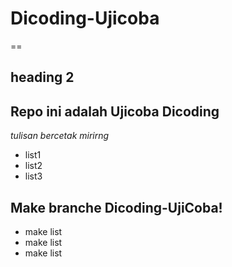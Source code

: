 # Dicoding-Ujicoba

== 
## heading 2

Repo ini adalah Ujicoba Dicoding
--
 *tulisan bercetak mirirng*
- list1
- list2
- list3  


## Make branche Dicoding-UjiCoba! 
- make list 
- make list 
- make list 

